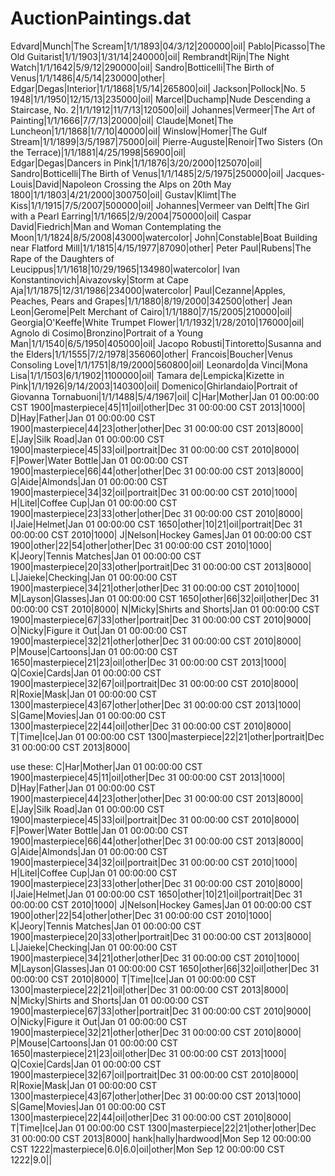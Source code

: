AuctionPaintings.dat
====================
Edvard|Munch|The Scream|1/1/1893|04/3/12|200000|oil|
Pablo|Picasso|The Old Guitarist|1/1/1903|1/31/14|240000|oil|
Rembrandt|Rijn|The Night Watch|1/1/1642|5/9/12|290000|oil|
Sandro|Botticelli|The Birth of Venus|1/1/1486|4/5/14|230000|other|
Edgar|Degas|Interior|1/1/1868|1/5/14|265800|oil|
Jackson|Pollock|No. 5 1948|1/1/1950|12/15/13|235000|oil|
Marcel|Duchamp|Nude Descending a Staircase, No. 2|1/1/1912|11/7/13|120500|oil|
Johannes|Vermeer|The Art of Painting|1/1/1666|7/7/13|20000|oil|
Claude|Monet|The Luncheon|1/1/1868|1/7/10|40000|oil|
Winslow|Homer|The Gulf Stream|1/1/1899|3/5/1987|75000|oil|
Pierre-Auguste|Renoir|Two Sisters (On the Terrace)|1/1/1881|4/25/1998|56900|oil|       
Edgar|Degas|Dancers in Pink|1/1/1876|3/20/2000|125070|oil|
Sandro|Botticelli|The Birth of Venus|1/1/1485|2/5/1975|250000|oil|
Jacques-Louis|David|Napoleon Crossing the Alps on 20th May 1800|1/1/1803|4/21/2000|300750|oil|
Gustav|Klimt|The Kiss|1/1/1915|7/5/2007|500000|oil|
Johannes|Vermeer van Delft|The Girl with a Pearl Earring|1/1/1665|2/9/2004|750000|oil|
Caspar David|Fiedrich|Man and Woman Contemplating the Moon|1/1/1824|8/5/2008|43000|watercolor|
John|Constable|Boat Building near Flatford Mill|1/1/1815|4/15/1977|87090|other|
Peter Paul|Rubens|The Rape of the Daughters of Leucippus|1/1/1618|10/29/1965|134980|watercolor|
Ivan Konstantinovich|Aivazovsky|Storm at Cape Aja|1/1/1875|12/31/1986|234000|watercolor|
Paul|Cezanne|Apples, Peaches, Pears and Grapes|1/1/1880|8/19/2000|342500|other|
Jean Leon|Gerome|Pelt Merchant of Cairo|1/1/1880|7/15/2005|210000|oil|
Georgia|O'Keeffe|White Trumpet Flower|1/1/1932|1/28/2010|176000|oil|
Agnolo di Cosimo|Bronzino|Portrait of a Young Man|1/1/1540|6/5/1950|405000|oil|
Jacopo Robusti|Tintoretto|Susanna and the Elders|1/1/1555|7/2/1978|356060|other|
Francois|Boucher|Venus Consoling Love|1/1/1751|8/19/2000|560800|oil|
Leonardo|da Vinci|Mona Lisa|1/1/1503|6/1/1902|1100000|oil|
Tamara de|Lempicka|Kizette in Pink|1/1/1926|9/14/2003|140300|oil|
Domenico|Ghirlandaio|Portrait of Giovanna Tornabuoni|1/1/1488|5/4/1967|oil|
C|Har|Mother|Jan 01 00:00:00 CST 1900|masterpiece|45|11|oil|other|Dec 31 00:00:00 CST 2013|1000|
D|Hay|Father|Jan 01 00:00:00 CST 1900|masterpiece|44|23|other|other|Dec 31 00:00:00 CST 2013|8000|
E|Jay|Silk Road|Jan 01 00:00:00 CST 1900|masterpiece|45|33|oil|portrait|Dec 31 00:00:00 CST 2010|8000|
F|Power|Water Bottle|Jan 01 00:00:00 CST 1900|masterpiece|66|44|other|other|Dec 31 00:00:00 CST 2013|8000|
G|Aide|Almonds|Jan 01 00:00:00 CST 1900|masterpiece|34|32|oil|portrait|Dec 31 00:00:00 CST 2010|1000|
H|Litel|Coffee Cup|Jan 01 00:00:00 CST 1900|masterpiece|23|33|other|other|Dec 31 00:00:00 CST 2010|8000|
I|Jaie|Helmet|Jan 01 00:00:00 CST 1650|other|10|21|oil|portrait|Dec 31 00:00:00 CST 2010|1000|
J|Nelson|Hockey Games|Jan 01 00:00:00 CST 1900|other|22|54|other|other|Dec 31 00:00:00 CST 2010|1000|
K|Jeory|Tennis Matches|Jan 01 00:00:00 CST 1900|masterpiece|20|33|other|portrait|Dec 31 00:00:00 CST 2013|8000|
L|Jaieke|Checking|Jan 01 00:00:00 CST 1900|masterpiece|34|21|other|other|Dec 31 00:00:00 CST 2010|1000|
M|Layson|Glasses|Jan 01 00:00:00 CST 1650|other|66|32|oil|other|Dec 31 00:00:00 CST 2010|8000|
N|Micky|Shirts and Shorts|Jan 01 00:00:00 CST 1900|masterpiece|67|33|other|portrait|Dec 31 00:00:00 CST 2010|9000|
O|Nicky|Figure it Out|Jan 01 00:00:00 CST 1900|masterpiece|32|21|other|other|Dec 31 00:00:00 CST 2010|8000|
P|Mouse|Cartoons|Jan 01 00:00:00 CST 1650|masterpiece|21|23|oil|other|Dec 31 00:00:00 CST 2013|1000|
Q|Coxie|Cards|Jan 01 00:00:00 CST 1900|masterpiece|32|67|oil|portrait|Dec 31 00:00:00 CST 2010|8000|
R|Roxie|Mask|Jan 01 00:00:00 CST 1300|masterpiece|43|67|other|other|Dec 31 00:00:00 CST 2013|1000|
S|Game|Movies|Jan 01 00:00:00 CST 1300|masterpiece|22|44|oil|other|Dec 31 00:00:00 CST 2010|8000|
T|Time|Ice|Jan 01 00:00:00 CST 1300|masterpiece|22|21|other|portrait|Dec 31 00:00:00 CST 2013|8000|




use these:
C|Har|Mother|Jan 01 00:00:00 CST 1900|masterpiece|45|11|oil|other|Dec 31 00:00:00 CST 2013|1000|
D|Hay|Father|Jan 01 00:00:00 CST 1900|masterpiece|44|23|other|other|Dec 31 00:00:00 CST 2013|8000|
E|Jay|Silk Road|Jan 01 00:00:00 CST 1900|masterpiece|45|33|oil|portrait|Dec 31 00:00:00 CST 2010|8000|
F|Power|Water Bottle|Jan 01 00:00:00 CST 1900|masterpiece|66|44|other|other|Dec 31 00:00:00 CST 2013|8000|
G|Aide|Almonds|Jan 01 00:00:00 CST 1900|masterpiece|34|32|oil|portrait|Dec 31 00:00:00 CST 2010|1000|
H|Litel|Coffee Cup|Jan 01 00:00:00 CST 1900|masterpiece|23|33|other|other|Dec 31 00:00:00 CST 2010|8000|
I|Jaie|Helmet|Jan 01 00:00:00 CST 1650|other|10|21|oil|portrait|Dec 31 00:00:00 CST 2010|1000|
J|Nelson|Hockey Games|Jan 01 00:00:00 CST 1900|other|22|54|other|other|Dec 31 00:00:00 CST 2010|1000|
K|Jeory|Tennis Matches|Jan 01 00:00:00 CST 1900|masterpiece|20|33|other|portrait|Dec 31 00:00:00 CST 2013|8000|
L|Jaieke|Checking|Jan 01 00:00:00 CST 1900|masterpiece|34|21|other|other|Dec 31 00:00:00 CST 2010|1000|
M|Layson|Glasses|Jan 01 00:00:00 CST 1650|other|66|32|oil|other|Dec 31 00:00:00 CST 2010|8000|
T|Time|Ice|Jan 01 00:00:00 CST 1300|masterpiece|22|21|oil|other|Dec 31 00:00:00 CST 2013|8000|
N|Micky|Shirts and Shorts|Jan 01 00:00:00 CST 1900|masterpiece|67|33|other|portrait|Dec 31 00:00:00 CST 2010|9000|
O|Nicky|Figure it Out|Jan 01 00:00:00 CST 1900|masterpiece|32|21|other|other|Dec 31 00:00:00 CST 2010|8000|
P|Mouse|Cartoons|Jan 01 00:00:00 CST 1650|masterpiece|21|23|oil|other|Dec 31 00:00:00 CST 2013|1000|
Q|Coxie|Cards|Jan 01 00:00:00 CST 1900|masterpiece|32|67|oil|portrait|Dec 31 00:00:00 CST 2010|8000|
R|Roxie|Mask|Jan 01 00:00:00 CST 1300|masterpiece|43|67|other|other|Dec 31 00:00:00 CST 2013|1000|
S|Game|Movies|Jan 01 00:00:00 CST 1300|masterpiece|22|44|oil|other|Dec 31 00:00:00 CST 2010|8000|
T|Time|Ice|Jan 01 00:00:00 CST 1300|masterpiece|22|21|other|other|Dec 31 00:00:00 CST 2013|8000|
hank|hally|hardwood|Mon Sep 12 00:00:00 CST 1222|masterpiece|6.0|6.0|oil|other|Mon Sep 12 00:00:00 CST 1222|9.0||
